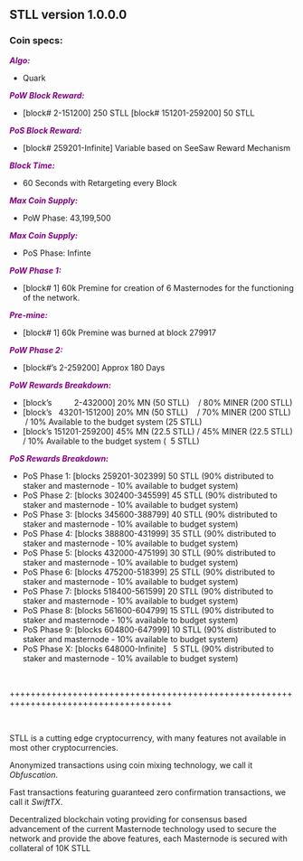 <h2><strong>STLL version 1.0.0.0</strong></h2>
<p></p>
<h3><strong>Coin specs:</strong></h3>
<p><strong><span style="color: #800080;"><em>Algo:</em></span></strong></p>
<ul>
<li>Quark</li>
</ul>
<p><strong><span style="color: #800080;"><em>PoW Block Reward:</em></span></strong></p>
<ul>
<li>[block# 2-151200] 250 STLL [block# 151201-259200] 50 STLL</li>
</ul>
<p><strong><span style="color: #800080;"><em>PoS Block Reward:</em></span></strong></p>
<ul>
<li>[block# 259201-Infinite] Variable based on SeeSaw Reward Mechanism</li>
</ul>
<p><strong><span style="color: #800080;"><em>Block Time:</em></span></strong></p>
<ul>
<li>60 Seconds with Retargeting every Block</li>
</ul>
<p><strong><span style="color: #800080;"><em>Max Coin Supply:</em></span></strong></p>
<ul>
<li>PoW Phase: 43,199,500</li>
</ul>
<p><strong><span style="color: #800080;"><em>Max Coin Supply:</em></span></strong></p>
<ul>
<li>PoS Phase: Infinte</li>
</ul>
<p><strong><span style="color: #800080;"><em>PoW Phase 1:</em></span></strong></p>
<ul>
<li>[block# 1] 60k Premine for creation of 6 Masternodes for the functioning of the network.</li>
</ul>
<p><strong><span style="color: #800080;"><em>Pre-mine:</em></span></strong></p>
<ul>
<li>[block# 1] 60k Premine was burned at block 279917</li>
</ul>
<p><strong><span style="color: #800080;"><em>PoW Phase 2:</em></span></strong></p>
<ul>
<li>[block#&rsquo;s 2-259200] Approx 180 Days</li>
</ul>
<p><strong><span style="color: #800080;"><em>PoW Rewards Breakdown:</em></span></strong></p>
<ul>
<li>[block&rsquo;s &nbsp; &nbsp; &nbsp; &nbsp; &nbsp;2-432000] 20% MN (50 STLL) &nbsp; &nbsp;/ 80% MINER (200 STLL)</li>
<li>[block&rsquo;s &nbsp; 43201-151200] 20% MN (50 STLL) &nbsp; &nbsp;/ 70% MINER (200 STLL) &nbsp;/ 10% Available to the budget system (25 STLL)</li>
<li>[block&rsquo;s 151201-259200] 45% MN (22.5 STLL) / 45% MINER (22.5 STLL) / 10% Available to the budget system ( &nbsp;5 STLL)</li>
</ul>
<p><strong><span style="color: #800080;"><em>PoS Rewards Breakdown:</em></span></strong></p>
<ul>
<li>PoS Phase 1: [blocks 259201-302399] 50 STLL (90% distributed to staker and masternode - 10% available to budget system)</li>
<li>PoS Phase 2: [blocks 302400-345599] 45 STLL (90% distributed to staker and masternode - 10% available to budget system)</li>
<li>PoS Phase 3: [blocks 345600-388799] 40 STLL (90% distributed to staker and masternode - 10% available to budget system)</li>
<li>PoS Phase 4: [blocks 388800-431999] 35 STLL (90% distributed to staker and masternode - 10% available to budget system)</li>
<li>PoS Phase 5: [blocks 432000-475199] 30 STLL (90% distributed to staker and masternode - 10% available to budget system)</li>
<li>PoS Phase 6: [blocks 475200-518399] 25 STLL (90% distributed to staker and masternode - 10% available to budget system)</li>
<li>PoS Phase 7: [blocks 518400-561599] 20 STLL (90% distributed to staker and masternode - 10% available to budget system)</li>
<li>PoS Phase 8: [blocks 561600-604799] 15 STLL (90% distributed to staker and masternode - 10% available to budget system)</li>
<li>PoS Phase 9: [blocks 604800-647999] 10 STLL (90% distributed to staker and masternode - 10% available to budget system)</li>
<li>PoS Phase X: [blocks 648000-Infinite] &nbsp; 5 STLL (90% distributed to staker and masternode - 10% available to budget system)</li>
</ul>
<p>&nbsp;</p>
<p>+++++++++++++++++++++++++++++++++++++++++++++++++++++++++++++++++++++++++++++++++++++</p>
<p>&nbsp;</p>
<p>STLL is a cutting edge cryptocurrency, with many features not available in most other cryptocurrencies.</p>
<p>Anonymized transactions using coin mixing technology, we call it <em>Obfuscation</em>.</p>
<p>Fast transactions featuring guaranteed zero confirmation transactions, we call it <em>SwiftTX</em>.</p>
<p>Decentralized blockchain voting providing for consensus based advancement of the current Masternode technology used to secure the network and provide the above features, each Masternode is secured with collateral of 10K STLL</p>
